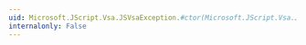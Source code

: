 ```yaml
---
uid: Microsoft.JScript.Vsa.JSVsaException.#ctor(Microsoft.JScript.Vsa.JSVsaError,System.String,System.Exception)
internalonly: False
---
```

